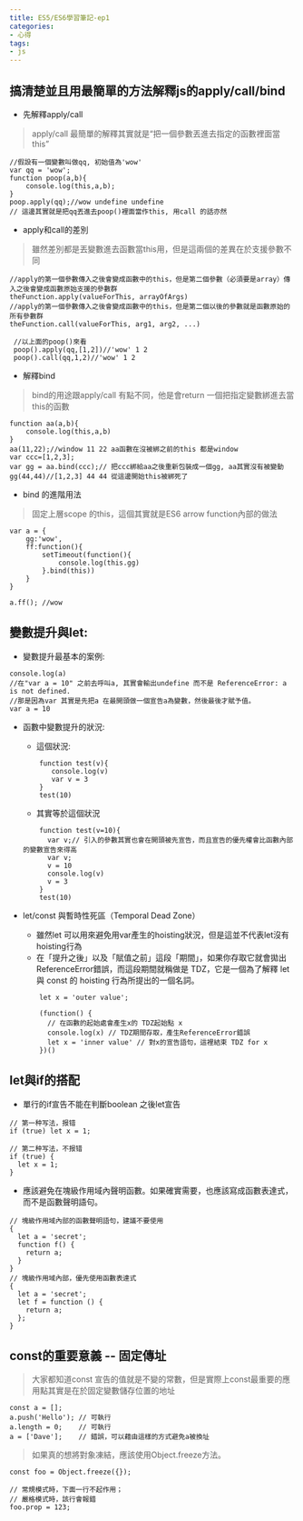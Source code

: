 ```yaml
---
title: ES5/ES6學習筆記-ep1
categories: 
- 心得
tags:
- js
---
```




## 搞清楚並且用最簡單的方法解釋js的apply/call/bind

- 先解釋apply/call
> apply/call 最簡單的解釋其實就是“把一個參數丟進去指定的函數裡面當this”
```javascript=
//假設有一個變數叫做qq, 初始值為'wow'
var qq = 'wow';
function poop(a,b){
    console.log(this,a,b);
}
poop.apply(qq);//wow undefine undefine
// 這邊其實就是把qq丟進去poop()裡面當作this, 用call 的話亦然
```
- apply和call的差別
> 雖然差別都是丟變數進去函數當this用，但是這兩個的差異在於支援參數不同
```javascript=
//apply的第一個參數傳入之後會變成函數中的this，但是第二個參數（必須要是array）傳入之後會變成函數原始支援的參數群
theFunction.apply(valueForThis, arrayOfArgs)
//apply的第一個參數傳入之後會變成函數中的this，但是第二個以後的參數就是函數原始的所有參數群
theFunction.call(valueForThis, arg1, arg2, ...)
```
```javascript=
 //以上面的poop()來看
 poop().apply(qq,[1,2])//'wow' 1 2
 poop().call(qq,1,2)//'wow' 1 2
```
- 解釋bind

> bind的用途跟apply/call 有點不同，他是會return 一個把指定變數綁進去當this的函數
```javascript=
function aa(a,b){
    console.log(this,a,b)
}
aa(11,22);//window 11 22 aa函數在沒被綁之前的this 都是window
var ccc=[1,2,3];
var gg = aa.bind(ccc);// 把ccc綁給aa之後重新包裝成一個gg, aa其實沒有被變動
gg(44,44)//[1,2,3] 44 44 從這邊開始this被綁死了

```
- bind 的進階用法
> 固定上層scope 的this，這個其實就是ES6 arrow function內部的做法
```javascript=
var a = {
    gg:'wow',
    ff:function(){
        setTimeout(function(){
            console.log(this.gg)
        }.bind(this))
    }
}

a.ff(); //wow
```


## 變數提升與let:

- 變數提升最基本的案例:
```javascript=
console.log(a)
//在"var a = 10" 之前去呼叫a, 其實會輸出undefine 而不是 ReferenceError: a is not defined.
//那是因為var 其實是先把a 在最開頭做一個宣告a為變數，然後最後才賦予值。
var a = 10

```

- 函數中變數提升的狀況:
    - 這個狀況:
    ```javascript=
        function test(v){
           console.log(v)
           var v = 3
        }
        test(10)
    ```
    - 其實等於這個狀況
    ```javascript=
        function test(v=10){
          var v;// 引入的參數其實也會在開頭被先宣告，而且宣告的優先權會比函數內部的變數宣告來得高
          var v;
          v = 10
          console.log(v)
          v = 3
        }
        test(10)
    ```

- let/const 與暫時性死區（Temporal Dead Zone）
    - 雖然let 可以用來避免用var產生的hoisting狀況，但是這並不代表let沒有hoisting行為
    - 在「提升之後」以及「賦值之前」這段「期間」，如果你存取它就會拋出ReferenceError錯誤，而這段期間就稱做是 TDZ，它是一個為了解釋 let 與 const 的 hoisting 行為所提出的一個名詞。
    ```javascript=
        let x = 'outer value';

        (function() {
          // 在函數的起始處會產生x的 TDZ起始點 x
          console.log(x) // TDZ期間存取，產生ReferenceError錯誤
          let x = 'inner value' // 對x的宣告語句，這裡結束 TDZ for x
        })()
    ```
    
## let與if的搭配

- 單行的if宣告不能在判斷boolean 之後let宣告

```javascript=
// 第一种写法，报错
if (true) let x = 1;

// 第二种写法，不报错
if (true) {
  let x = 1;
}
```

- 應該避免在塊級作用域內聲明函數。如果確實需要，也應該寫成函數表達式，而不是函數聲明語句。

```javascript=
// 塊級作用域內部的函數聲明語句，建議不要使用
{
  let a = 'secret';
  function f() {
    return a;
  }
}
// 塊級作用域內部，優先使用函數表達式
{
  let a = 'secret';
  let f = function () {
    return a;
  };
}
```

## const的重要意義 -- 固定傳址
> 大家都知道const 宣告的值就是不變的常數，但是實際上const最重要的應用點其實是在於固定變數儲存位置的地址

```javascript=
const a = [];
a.push('Hello'); // 可執行
a.length = 0;    // 可執行
a = ['Dave'];    // 錯誤，可以藉由這樣的方式避免a被換址

```
> 如果真的想將對象凍結，應該使用Object.freeze方法。
```javascript=
const foo = Object.freeze({});

// 常規模式時，下面一行不起作用；
// 嚴格模式時，該行會報錯
foo.prop = 123;
```




